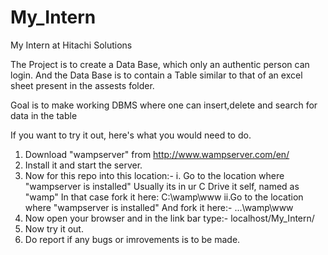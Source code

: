 # My_Intern
My Intern at Hitachi Solutions

The Project is to create a Data Base, which only an authentic person can login. And the Data Base is to contain a Table similar to that of an excel sheet present in the assests folder.

Goal is to make working DBMS where one can insert,delete and search for data in the table

If you want to try it out, here's what you would need to do.

1. Download "wampserver" from http://www.wampserver.com/en/
2. Install it and start the server.
3. Now for this repo into this location:-
    i. Go to the location where "wampserver is installed"
       Usually its in ur C Drive it self, named as "wamp"
       In that case fork it here:
       C:\wamp\www
    ii.Go to the location where "wampserver is installed"
       And fork it here:-
       ...\wamp\www
4. Now open your browser and in the link bar type:-
   localhost/My_Intern/
5. Now try it out.
6. Do report if any bugs or imrovements is to be made. 
